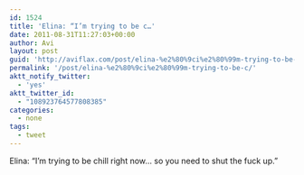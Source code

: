 ```yaml
---
id: 1524
title: 'Elina: “I’m trying to be c…'
date: 2011-08-31T11:27:03+00:00
author: Avi
layout: post
guid: 'http://aviflax.com/post/elina-%e2%80%9ci%e2%80%99m-trying-to-be-c/'
permalink: '/post/elina-%e2%80%9ci%e2%80%99m-trying-to-be-c/'
aktt_notify_twitter:
  - 'yes'
aktt_twitter_id:
  - "108923764577808385"
categories:
  - none
tags:
  - tweet
---
```

Elina: “I’m trying to be chill right now… so you need to shut the fuck up.”